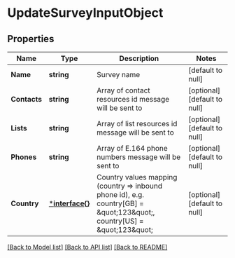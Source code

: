 # UpdateSurveyInputObject

## Properties
Name | Type | Description | Notes
------------ | ------------- | ------------- | -------------
**Name** | **string** | Survey name | [default to null]
**Contacts** | **string** | Array of contact resources id message will be sent to | [optional] [default to null]
**Lists** | **string** | Array of list resources id message will be sent to | [optional] [default to null]
**Phones** | **string** | Array of E.164 phone numbers message will be sent to | [optional] [default to null]
**Country** | [***interface{}**](interface{}.md) | Country values mapping (country &#x3D;&gt; inbound phone id), e.g. country[GB] &#x3D; \&quot;123\&quot;, country[US] &#x3D; \&quot;123\&quot; | [optional] [default to null]

[[Back to Model list]](../README.md#documentation-for-models) [[Back to API list]](../README.md#documentation-for-api-endpoints) [[Back to README]](../README.md)


